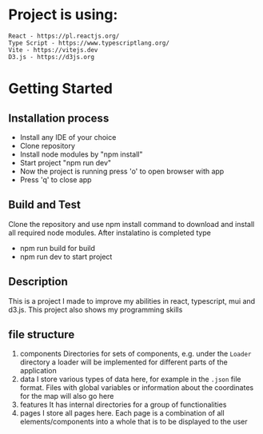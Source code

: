 # Project is using:
    React - https://pl.reactjs.org/
    Type Script - https://www.typescriptlang.org/
    Vite - https://vitejs.dev
    D3.js - https://d3js.org

# Getting Started

## Installation process
- Install any IDE of your choice
- Clone repository 
- Install node modules by "npm install"
- Start project "npm run dev"
- Now the project is running press 'o' to open browser with app
- Press 'q' to close app

## Build and Test
Clone the repository and use npm install command to download and install all required node modules.
After instalatino is completed type 
- npm run build for build
- npm run dev to start project

## Description
This is a project I made to improve my abilities in react, typescript, mui and d3.js. This project also shows my programming skills

## file structure
1. components
    Directories for sets of components, e.g. under the `Loader` directory a loader will be implemented for different parts of the application
2. data
    I store various types of data here, for example in the `.json` file format. Files with global variables or information about the coordinates for the map will also go here
3. features
    It has internal directories for a group of functionalities
4. pages
    I store all pages here. Each page is a combination of all elements/components into a whole that is to be displayed to the user
